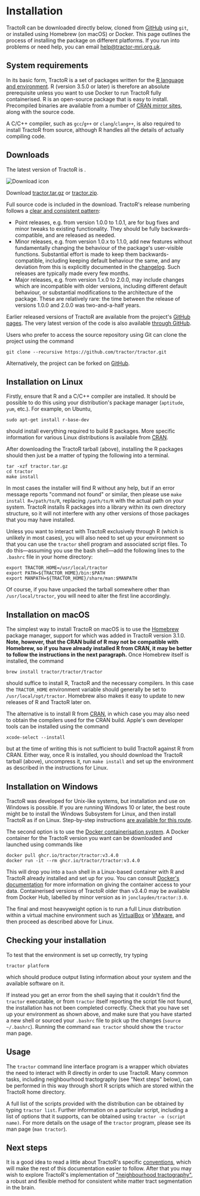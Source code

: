# Installation

TractoR can be downloaded directly below, cloned from [GitHub](https://github.com/tractor/tractor/) using `git`, or installed using Homebrew (on macOS) or Docker. This page outlines the process of installing the package on different platforms. If you run into problems or need help, you can email <help@tractor-mri.org.uk>.

## System requirements

In its basic form, TractoR is a set of packages written for the [R language and environment](http://www.r-project.org). R (version 3.5.0 or later) is therefore an absolute prerequisite unless you want to use Docker to run TractoR fully containerised. R is an open-source package that is easy to install. Precompiled binaries are available from a number of [CRAN mirror sites](https://cran.r-project.org/mirrors.html), along with the source code.

A C/C++ compiler, such as `gcc`/`g++` or `clang`/`clang++`, is also required to install TractoR from source, although R handles all the details of actually compiling code.

## Downloads

<div id="download-box">
  <p>The latest version of TractoR is <span id="version"><!--LATEST--></span>.</p>
  <img src="download.png" alt="Download icon" />
  <p>Download <a href="https://www.tractor-mri.org.uk/tractor.tar.gz">tractor.tar.gz</a> or <a href="https://www.tractor-mri.org.uk/tractor.zip">tractor.zip</a>.</p>
</div>

Full source code is included in the download. TractoR's release numbering follows a [clear and consistent pattern](http://semver.org):
  
- Point releases, e.g. from version 1.0.0 to 1.0.1, are for bug fixes and minor tweaks to existing functionality. They should be fully backwards-compatible, and are released as needed.
- Minor releases, e.g. from version 1.0.x to 1.1.0, add new features without fundamentally changing the behaviour of the package's user-visible functions. Substantial effort is made to keep them backwards-compatible, including keeping default behaviour the same, and any deviation from this is explicitly documented in the [changelog](changelog.html). Such releases are typically made every few months.
- Major releases, e.g. from version 1.x.0 to 2.0.0, may include changes which are incompatible with older versions, including different default behaviour, or substantial modifications to the architecture of the package. These are relatively rare: the time between the release of versions 1.0.0 and 2.0.0 was two-and-a-half years.

Earlier released versions of TractoR are available from the project's [GitHub pages](https://github.com/tractor/tractor/tags). The very latest version of the code is also available [through GitHub](https://github.com/tractor/tractor).

Users who prefer to access the source repository using Git can clone the project using the command

    git clone --recursive https://github.com/tractor/tractor.git

Alternatively, the project can be forked on [GitHub](https://github.com/tractor/tractor).

## Installation on Linux

Firstly, ensure that R and a C/C++ compiler are installed. It should be possible to do this using your distribution's package manager (`aptitude`, `yum`, etc.). For example, on Ubuntu,

    sudo apt-get install r-base-dev

should install everything required to build R packages. More specific information for various Linux distributions is available from [CRAN](https://cran.r-project.org/bin/linux/).

After downloading the TractoR tarball (above), installing the R packages should then just be a matter of typing the following into a terminal.

    tar -xzf tractor.tar.gz
    cd tractor
    make install

In most cases the installer will find R without any help, but if an error message reports "command not found" or similar, then please use `make install R=/path/to/R`, replacing `/path/to/R` with the actual path on your system. TractoR installs R packages into a library within its own directory structure, so it will not interfere with any other versions of those packages that you may have installed.

Unless you want to interact with TractoR exclusively through R (which is unlikely in most cases), you will also need to set up your environment so that you can use the `tractor` shell program and associated script files. To do this—assuming you use the bash shell—add the following lines to the `.bashrc` file in your home directory:

    export TRACTOR_HOME=/usr/local/tractor
    export PATH=${TRACTOR_HOME}/bin:$PATH
    export MANPATH=${TRACTOR_HOME}/share/man:$MANPATH

Of course, if you have unpacked the tarball somewhere other than `/usr/local/tractor`, you will need to alter the first line accordingly.

## Installation on macOS

The simplest way to install TractoR on macOS is to use the [Homebrew](https://brew.sh) package manager, support for which was added in TractoR version 3.1.0. **Note, however, that the CRAN build of R may not be compatible with Homebrew, so if you have already installed R from CRAN, it may be better to follow the instructions in the next paragraph.** Once Homebrew itself is installed, the command

    brew install tractor/tractor/tractor

should suffice to install R, TractoR and the necessary compilers. In this case the `TRACTOR_HOME` environment variable should generally be set to `/usr/local/opt/tractor`. Homebrew also makes it easy to update to new releases of R and TractoR later on.

The alternative is to install R from [CRAN](https://cran.r-project.org/bin/macosx/), in which case you may also need to obtain the compilers used for the CRAN build. Apple's own developer tools can be installed using the command

    xcode-select --install

but at the time of writing this is not sufficient to build TractoR against R from CRAN. Either way, once R is installed, you should download the TractoR tarball (above), uncompress it, run `make install` and set up the environment as described in the instructions for Linux.

## Installation on Windows

TractoR was developed for Unix-like systems, but installation and use on Windows is possible. If you are running Windows 10 or later, the best route might be to install the Windows Subsystem for Linux, and then install TractoR as if on Linux. Step-by-step instructions [are available for this route](https://www.flakery.org/tractor-on-windows-experience-with-the-subsystem-for-linux/).

The second option is to use the [Docker containerisation system](https://www.docker.com). A Docker container for the TractoR version you want can be downloaded and launched using commands like

    docker pull ghcr.io/tractor/tractor:v3.4.0
    docker run -it --rm ghcr.io/tractor/tractor:v3.4.0

This will drop you into a `bash` shell in a Linux-based container with R and TractoR already installed and set up for you. You can consult [Docker's documentation](https://docs.docker.com/engine/tutorials/dockervolumes/) for more information on giving the container access to your data. Containerised versions of TractoR older than v3.4.0 may be available from Docker Hub, labelled by minor version as in `jonclayden/tractor:3.0`.

The final and most heavyweight option is to run a full Linux distribution within a virtual machine environment such as [VirtualBox](http://www.virtualbox.org/) or [VMware](http://www.vmware.com), and then proceed as described above for Linux.

## Checking your installation

To test that the environment is set up correctly, try typing

    tractor platform

which should produce output listing information about your system and the available software on it.

If instead you get an error from the shell saying that it couldn't find the `tractor` executable, or from `tractor` itself reporting the script file not found, the installation has not been completed correctly. Check that you have set up your environment as shown above, and make sure that you have started a new shell or sourced your `.bashrc` file to pick up the changes (`source ~/.bashrc`). Running the command `man tractor` should show the `tractor` man page.

## Usage

The `tractor` command line interface program is a wrapper which obviates the need to interact with R directly in order to use TractoR. Many common tasks, including neighbourhood tractography (see "Next steps" below), can be performed in this way through short R scripts which are stored within the TractoR home directory.

A full list of the scripts provided with the distribution can be obtained by typing `tractor list`. Further information on a particular script, including a list of options that it supports, can be obtained using `tractor -o (script name)`. For more details on the usage of the `tractor` program, please see its man page (`man tractor`).

## Next steps

It is a good idea to read a little about TractoR's specific [conventions](conventions.html), which will make the rest of this documentation easier to follow. After that you may wish to explore TractoR's implementation of ["neighbourhood tractography"](PNT-tutorial.html), a robust and flexible method for consistent white matter tract segmentation in the brain.
